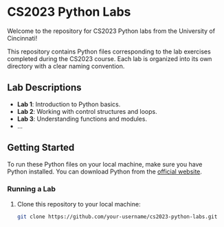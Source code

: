 # CS2023 Python Labs

Welcome to the repository for CS2023 Python labs from the University of Cincinnati!

This repository contains Python files corresponding to the lab exercises completed during the CS2023 course. Each lab is organized into its own directory with a clear naming convention.

## Lab Descriptions

- **Lab 1**: Introduction to Python basics.
- **Lab 2**: Working with control structures and loops.
- **Lab 3**: Understanding functions and modules.
- ...

## Getting Started

To run these Python files on your local machine, make sure you have Python installed. You can download Python from the [official website](https://www.python.org/downloads/).

### Running a Lab

1. Clone this repository to your local machine:

   ```bash
   git clone https://github.com/your-username/cs2023-python-labs.git
